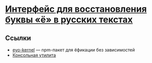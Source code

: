 [Интерфейс для восстановления буквы «ё» в русских текстах](https://hcodes.github.io/eyo-browser/)
===

## Ссылки
+ [eyo-kernel](https://github.com/hcodes/eyo) — npm-пакет для ёфикации без зависимостей
+ [Консольная утилита](https://github.com/hcodes/eyo)
